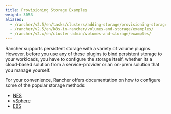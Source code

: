 ```yaml
---
title: Provisioning Storage Examples
weight: 3053
aliases:
  - /rancher/v2.5/en/tasks/clusters/adding-storage/provisioning-storage/
  - /rancher/v2.5/en/k8s-in-rancher/volumes-and-storage/examples/
  - /rancher/v2.x/en/cluster-admin/volumes-and-storage/examples/
---
```


Rancher supports persistent storage with a variety of volume plugins. However, before you use any of these plugins to bind persistent storage to your workloads, you have to configure the storage itself, whether its a cloud-based solution from a service-provider or an on-prem solution that you manage yourself.

For your convenience, Rancher offers documentation on how to configure some of the popular storage methods:

- [NFS](../how-to-guides/advanced-user-guides/manage-clusters/create-kubernetes-persistent-storage/provisioning-storage-examples/nfs-storage.md)
- [vSphere](../how-to-guides/advanced-user-guides/manage-clusters/create-kubernetes-persistent-storage/provisioning-storage-examples/vsphere-storage.md)
- [EBS](../how-to-guides/advanced-user-guides/manage-clusters/create-kubernetes-persistent-storage/provisioning-storage-examples/persistent-storage-in-amazon-ebs.md)

